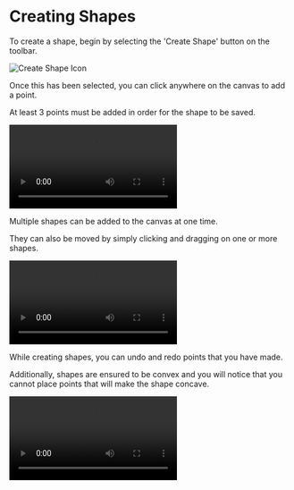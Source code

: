 # Creating Shapes

To create a shape, begin by selecting the 'Create Shape' button on the toolbar.

![Create Shape Icon](<Screenshot 2024-10-10 at 5.22.07 pm.png>)

Once this has been selected, you can click anywhere on the canvas to add a point.

At least 3 points must be added in order for the shape to be saved.

<video src="Screen Recording 2024-10-10 at 5.23.42 pm.mov" controls></video>

Multiple shapes can be added to the canvas at one time.

They can also be moved by simply clicking and dragging on one or more shapes.

<video src="Screen Recording 2024-10-10 at 5.31.14 pm.mov" controls></video>

While creating shapes, you can undo and redo points that you have made.

Additionally, shapes are ensured to be convex and you will notice that you cannot place points that will make the shape concave.

<video src="Screen Recording 2024-10-10 at 5.53.35 pm.mov" controls></video>